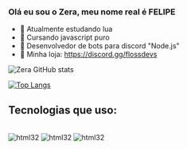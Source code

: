### Olá eu sou o Zera, meu nome real é FELIPE

- 🔭 Atualmente estudando lua
- 🌱 Cursando javascript puro
- 🤖 Desenvolvedor de bots para discord "Node.js"
- 💸 Minha loja: https://discord.gg/flossdevs


![Zera GitHub stats](https://github-readme-stats.vercel.app/api?username=ZeraXxZ&show_icons=true&theme=omni)

[![Top Langs](https://github-readme-stats.vercel.app/api/top-langs/?username=ZeraXxZ&layout=compact&theme=omni)](https://github.com/ZeraXxZ/github-readme-stats)

## Tecnologias que uso:

<div style="display: inline_block"><br/>
<img aling="center"alt="html32"src="https://img.shields.io/badge/JavaScript-F7DF1E?style=for-the-badge&logo=javascript&logoColor=black">
<img aling="center"alt="html32"src="https://img.shields.io/badge/Node.js-43853D?style=for-the-badge&logo=node.js&logoColor=white">
<img aling="center"alt="html32"src="https://img.shields.io/badge/Lua-2C2D72?style=for-the-badge&logo=lua&logoColor=white">


</div>
